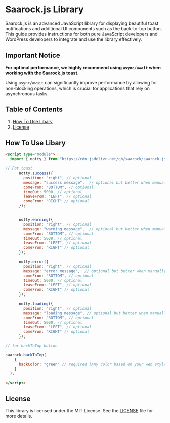 # Saarock.js Library

Saarock.js is an advanced JavaScript library for displaying beautiful toast notifications and additional UI components such as the back-to-top button. This guide provides instructions for both pure JavaScript developers and WordPress developers to integrate and use the library effectively.

## Important Notice

**For optimal performance, we highly recommend using `async/await` when working with the Saarock.js toast.**

Using `async/await` can significantly improve performance by allowing for non-blocking operations, which is crucial for applications that rely on asynchronous tasks.

## Table of Contents

1. [How To Use Libary](#how-to-use-libary)
2. [License](#license)


## How To Use Libary 
```html
<script type="module">
  import { notty } from "https://cdn.jsdelivr.net/gh/saarock/saarock.js@main/dist/index.js";

// For toast 
      notty.success({
        position: "right", // optional
        message: "success message",  // optional but better when manually added
        comeFrom: "BOTTOM", // optional
        timeOut: 5000, // optional
        leaveFrom: "LEFT", // optional
        comeFrom: "RIGHT" // optional
      });


      notty.warning({
        position: "right", // optional
        message: "warning message",  // optional but better when manually added
        comeFrom: "BOTTOM", // optional
        timeOut: 5000, // optional
        leaveFrom: "LEFT", // optional
        comeFrom: "RIGHT" // optional
      });

      notty.error({
        position: "right", // optional
        message: "error message",  // optional but better when manually added
        comeFrom: "BOTTOM", // optional
        timeOut: 5000, // optional
        leaveFrom: "LEFT", // optional
        comeFrom: "RIGHT" // optional
      });

      notty.loading({
        position: "right", // optional
        message: "loading message", // optional but better when manually added
        comeFrom: "BOTTOM", // optional
        timeOut: 5000, // optional
        leaveFrom: "LEFT", // optional
        comeFrom: "RIGHT" // optional
      });

// for backToTop button

saarock.backToTop(
    {
      backColor: "green" // required [Any color based on your web style]
    }
  );

</script>
```

## License

This library is licensed under the MIT License. See the [LICENSE](./LICENSE) file for more details.
